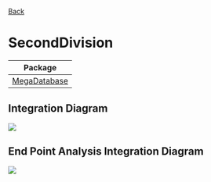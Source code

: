 


[Back](../README.md)

# SecondDivision

| Package |
----|
[MegaDatabase](MegaDatabase/README.md)|

## Integration Diagram
<img src="https://plantuml.com/plantuml/svg/~1UDgCZarByq0KXVVtLvntrLMWvHLnKKhR98gR1ZJYGYGCoIKpP6Pkc9duWVZV9KHSv-pEFG-NPxCwjDbWLNxHqrDTtPMNyk5KbmNogYYHPIWgNAeQPN5V__j3LtzTxKh7c5H8axEKJBACHsx5TuLvCz689sqwHamSMDBdo1HRPHbEVM1t_V_c2ffDhnF5mVXH1UNGYXl5iq_u8k2isg4FClak5oi1jrQ2ii_Q99vN2Hs7PJbRrGu4d4AGz-MK1-EYUFgcbwHLUeMAQBPpCN4fE-ptslJQpXA70pLRPDa1pOwExBl9sPy0003__-lfRUy0">

## End Point Analysis Integration Diagram
<img src="https://plantuml.com/plantuml/svg/~1UDgCZqzhup0GH-_w5B_D7d8onDbbsKCm-MEtz193wz902KQrf_4GsGhI96qf-Ux5SGWDz60TtxnvQ8QzdneEqUkTrTbZbjuco-H-bYKn5ccS80WGfrYc6PBuBljrKNjNU_zLJRre9_lQA64nX0SgR5F6V63Fjb66NWLYuNXJ2KfsL4ZBVQ4DeTRl2F_z-VyN5RM2ghWaKBsJ3vJa2yUxpjvoizDEr_2YXV2fWBakjXjdzqsviCOwt1Zhj7cgMAYTMbUIwoPpeukj0cREsRSEBHpNtZRggBhWG2ej0sYFLJuwvI-S_Oddesk8mZ0rtKuUVW-T5rPvYCcauarbsjEYwEVi-5fIHvMF43p_zcmEvDP1rDRpi4KlxHth2FbOJQafzxNv2W00__-wVw1B">

